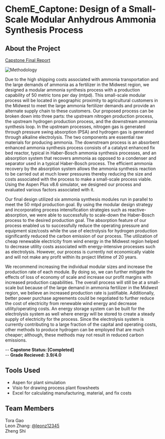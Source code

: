 # ChemE_Captone: Design of a Small-Scale Modular Anhydrous Ammonia Synthesis Process

## About the Project
[Capstone Final Report](https://dukeml.org/datathon/)

![Methodology](https://github.com/MTang0728/Duke_Datathon_2020/blob/master/Documents/Methodology.png?raw=true)

Due to the high shipping costs associated with ammonia transportation and the large demands of ammonia as a fertilizer in the Midwest region, we designed a modular ammonia synthesis process with a production capability of 50 metric tons per day (mtpd). This small-scale modular process will be located in geographic proximity to agricultural customers in the Midwest to meet the large ammonia fertilizer demands and provide an alternate supply chain to these customers. Our proposed process can be broken down into three parts: the upstream nitrogen production process, the upstream hydrogen production process, and the downstream ammonia synthesis loop. In the upstream processes, nitrogen gas is generated through pressure swing absorption (PSA) and hydrogen gas is generated through alkaline electrolysis. The two components are essential raw materials for producing ammonia. The downstream process is an absorbent enhanced ammonia synthesis process consists of a catalyst enhanced fix bed reactor, typical in Haber-Bosch ammonia synthesis processes, and an absorption system that recovers ammonia as opposed to a condenser and separator used in a typical Haber-Bosch process. The efficient ammonia recovery by the absorption system allows the ammonia synthesis reaction to be carried out at much lower pressures thereby reducing the size and costs associated with the process to make a small-scale process viable. Using the Aspen Plus v8.6 simulator, we designed our process and evaluated various factors associated with it.

Our final design utilized six ammonia synthesis modules run in parallel to meet the 50 mtpd production goal. By using the modular design strategy and incorporating process intensification strategies such as reactive-absorption, we were able to successfully to scale-down the Haber-Bosch process to the desired production goal. The absorption feature of our process enabled us to successfully reduce the operating pressure and equipment size/costs while the use of electrolysis for hydrogen production significantly reduced the carbon emission of our process. The utilization of cheap renewable electricity from wind energy in the Midwest region helped to decrease utility costs associated with energy-intensive processes such as electrolysis. However, our process is currently not economically viable and will not make any profit within its project lifetime of 20 years.

We recommend increasing the individual modular sizes and increase the production rate of each module. By doing so, we can further mitigate the effects of loss of economy of scale and increase our profit margins with increased production capabilities. The overall process will still be at a small-scale but because of the large demand in ammonia fertilizer in the Midwest region, we believe an increased production rate is justifiable. Additionally, better power purchase agreements could be negotiated to further reduce the cost of electricity from renewable wind energy and decrease utility/operating costs. An energy storage system can be built for the electrolysis system as well where energy will be stored to create a steady supply of electricity for the process. Since the electrolysis system is currently contributing to a large fraction of the capital and operating costs, other methods to produce hydrogen can be employed that are much cheaper; although, these methods may not result in reduced carbon emissions.

-- **Capstone Status: [Completed]**  <br />
-- **Grade Recieved: 3.9/4.0**

## Tools Used
- Aspen for plant simulation
- Visio for drawing process plant flowsheets
- Excel for calculating manufacturing, material, and fix costs

## Team Members
Tora Gao   <br />
Leon Zhang: [@leonz12345](https://github.com/leonz12345)   <br />
Zheng Shi   <br />
